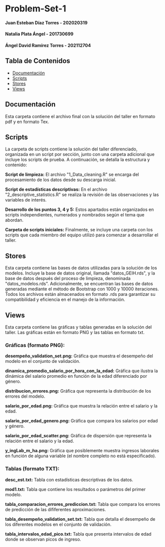 # Problem-Set-1

#### Juan Esteban Díaz Torres - 202020319
#### Natalia Plata Ángel - 201730699
#### Ángel David Ramírez Torres - 202112704

## Tabla de Contenidos
- [Documentación](#Documentación)
- [Scripts](#Scripts)
- [Stores](#Stores)
- [Views](#Views)

## Documentación
Esta carpeta contiene el archivo final con la solución del taller en formato pdf y en formato Tex.

## Scripts
La carpeta de scripts contiene la solución del taller diferenciado, organizada en un script por sección, junto con una carpeta adicional que incluye los scripts de prueba. A continuación, se detalla la estructura y contenido:

**Script de limpieza:** El archivo "1_Data_cleaning.R" se encarga del procesamiento de los datos desde su descarga inicial.

**Script de estadísticas descriptivas:** En el archivo "2_descriptive_statistics.R" se realiza la revisión de las observaciones y las variables de interés.

**Desarrollo de los puntos 3, 4 y 5:** Estos apartados están organizados en scripts independientes, numerados y nombrados según el tema que abordan.

**Carpeta de scripts iniciales:** Finalmente, se incluye una carpeta con los scripts que cada miembro del equipo utilizó para comenzar a desarrollar el taller.

## Stores
Esta carpeta contiene las bases de datos utilizadas para la solución de los modelos. Incluye la base de datos original, llamada "datos_GEIH.rds", y la base de datos después del proceso de limpieza, denominada "datos_modelos.rds". Adicionalmente, se encuentran las bases de datos generadas mediante el método de Bootstrap con 1000 y 10000 iteraciones. Todos los archivos están almacenados en formato .rds para garantizar su compatibilidad y eficiencia en el manejo de la información.

## Views
Esta carpeta contiene las gráficas y tablas generadas en la solución del taller. Las gráficas están en formato PNG y las tablas en formato txt.

### Gráficas (formato PNG):
**desempeño_validation_set.png:** Gráfica que muestra el desempeño del modelo en el conjunto de validación.

**dinamica_promedio_salario_por_hora_con_la_edad:** Gráfica que ilustra la dinámica del salario promedio en función de la edad diferenciado por género.

**distribucion_errores.png:** Gráfica que representa la distribución de los errores del modelo.

**salario_por_edad.png:** Gráfica que muestra la relación entre el salario y la edad.

**salario_por_edad_genero.png:** Gráfica que compara los salarios por edad y género.

**salario_por_edad_scatter.png:** Gráfica de dispersión que representa la relación entre el salario y la edad.

**y_ingLab_m_ha.png:** Gráfica que posiblemente muestra ingresos laborales en función de alguna variable (el nombre completo no está especificado).

### Tablas (formato TXT):
**desc_est.txt:** Tabla con estadísticas descriptivas de los datos.

**mod1.txt:** Tabla que contiene los resultados o parámetros del primer modelo.

**tabla_comparacion_errores_prediccion.txt:** Tabla que compara los errores de predicción de las dififerentes aproximaciones.

**tabla_desempeño_validation_set.txt:** Tabla que detalla el desempeño de los diferentes modelos en el conjunto de validación.

**tabla_intervalos_edad_pico.txt:** Tabla que presenta intervalos de edad donde se observan picos de ingreso.
